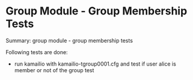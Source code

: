 # Group Module - Group Membership Tests #

Summary: group module - group membership tests

Following tests are done:

  * run kamailio with kamailio-tgroup0001.cfg and test if user alice is member
  or not of the group test
